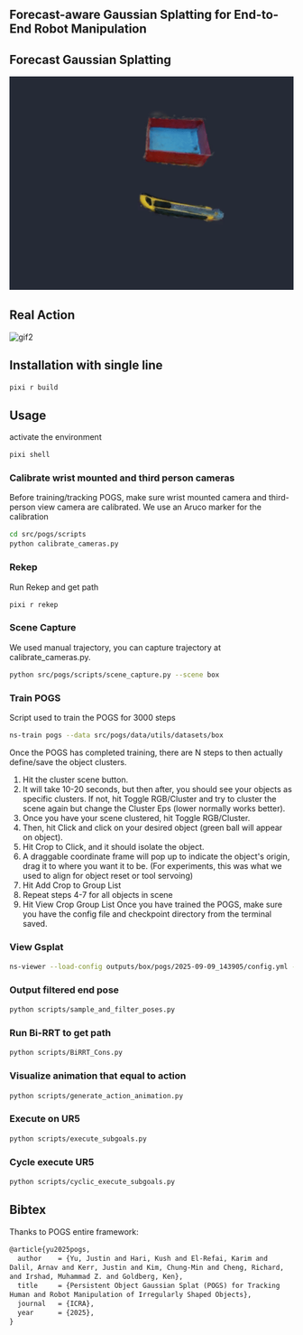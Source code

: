 ## Forecast-aware Gaussian Splatting for End-to-End Robot Manipulation

## Forecast Gaussian Splatting
![gif1](media/action_animation.gif)

## Real Action
![gif2](media/box_cutter_real.gif)


## Installation with single line
```bash
pixi r build
```

## Usage
activate the environment
```bash
pixi shell
```
### Calibrate wrist mounted and third person cameras
Before training/tracking POGS, make sure wrist mounted camera and third-person view camera are calibrated. We use an Aruco marker for the calibration
```bash
cd src/pogs/scripts
python calibrate_cameras.py
```
### Rekep
Run Rekep and get path
```bash
pixi r rekep
```

### Scene Capture
We used manual trajectory, you can capture trajectory at calibrate_cameras.py.
```bash
python src/pogs/scripts/scene_capture.py --scene box
```

### Train POGS
Script used to train the POGS for 3000 steps
```bash
ns-train pogs --data src/pogs/data/utils/datasets/box
```
Once the POGS has completed training, there are N steps to then actually define/save the object clusters.
1. Hit the cluster scene button.
2. It will take 10-20 seconds, but then after, you should see your objects as specific clusters. If not, hit Toggle RGB/Cluster and try to cluster the scene again but change the Cluster Eps (lower normally works better).
3. Once you have your scene clustered, hit Toggle RGB/Cluster.
4. Then, hit Click and click on your desired object (green ball will appear on object).
5. Hit Crop to Click, and it should isolate the object.
6. A draggable coordinate frame will pop up to indicate the object's origin, drag it to where you want it to be. (For experiments, this was what we used to align for object reset or tool servoing)
7. Hit Add Crop to Group List
8. Repeat steps 4-7 for all objects in scene
9. Hit View Crop Group List
Once you have trained the POGS, make sure you have the config file and checkpoint directory from the terminal saved.

### View Gsplat
```bash
ns-viewer --load-config outputs/box/pogs/2025-09-09_143905/config.yml --viewer.websocket-port 8007
```

### Output filtered end pose
```bash
python scripts/sample_and_filter_poses.py
```

### Run Bi-RRT to get path
```bash
python scripts/BiRRT_Cons.py
```

### Visualize animation that equal to action
```bash
python scripts/generate_action_animation.py
```

### Execute on UR5
```bash
python scripts/execute_subgoals.py
```

### Cycle execute UR5
```bash
python scripts/cyclic_execute_subgoals.py
```

## Bibtex
Thanks to POGS entire framework:
```
@article{yu2025pogs,
  author    = {Yu, Justin and Hari, Kush and El-Refai, Karim and Dalil, Arnav and Kerr, Justin and Kim, Chung-Min and Cheng, Richard, and Irshad, Muhammad Z. and Goldberg, Ken},
  title     = {Persistent Object Gaussian Splat (POGS) for Tracking Human and Robot Manipulation of Irregularly Shaped Objects},
  journal   = {ICRA},
  year      = {2025},
}
```
